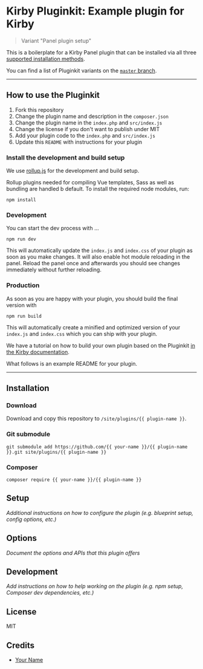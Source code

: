 # Kirby Pluginkit: Example plugin for Kirby

> Variant "Panel plugin setup"

This is a boilerplate for a Kirby Panel plugin that can be installed via all three [supported installation methods](https://getkirby.com/docs/guide/plugins/plugin-setup-basic#the-three-plugin-installation-methods).

You can find a list of Pluginkit variants on the [`master` branch](https://github.com/getkirby/pluginkit/tree/master).

****

## How to use the Pluginkit

1. Fork this repository
2. Change the plugin name and description in the `composer.json`
3. Change the plugin name in the `index.php` and `src/index.js`
4. Change the license if you don't want to publish under MIT
5. Add your plugin code to the `index.php` and `src/index.js`
6. Update this `README` with instructions for your plugin

### Install the development and build setup

We use [rollup.js](https://rollupjs.org) for the development and build setup.

Rollup plugins needed for compiling Vue templates, Sass as well as bundling are handled b default. To install the required node modules, run:

```
npm install
```

### Development

You can start the dev process with …

```
npm run dev
```

This will automatically update the `index.js` and `index.css` of your plugin as soon as you make changes.
It will also enable hot module reloading in the panel. Reload the panel once and afterwards you should
see changes immediately without further reloading.

### Production

As soon as you are happy with your plugin, you should build the final version with

```
npm run build
```

This will automatically create a minified and optimized version of your `index.js` and `index.css`
which you can ship with your plugin.

We have a tutorial on how to build your own plugin based on the Pluginkit [in the Kirby documentation](https://getkirby.com/docs/guide/plugins/plugin-setup-basic).

What follows is an example README for your plugin.

****

## Installation

### Download

Download and copy this repository to `/site/plugins/{{ plugin-name }}`.

### Git submodule

```
git submodule add https://github.com/{{ your-name }}/{{ plugin-name }}.git site/plugins/{{ plugin-name }}
```

### Composer

```
composer require {{ your-name }}/{{ plugin-name }}
```

## Setup

*Additional instructions on how to configure the plugin (e.g. blueprint setup, config options, etc.)*

## Options

*Document the options and APIs that this plugin offers*

## Development

*Add instructions on how to help working on the plugin (e.g. npm setup, Composer dev dependencies, etc.)*

## License

MIT

## Credits

- [Your Name](https://github.com/ghost)
